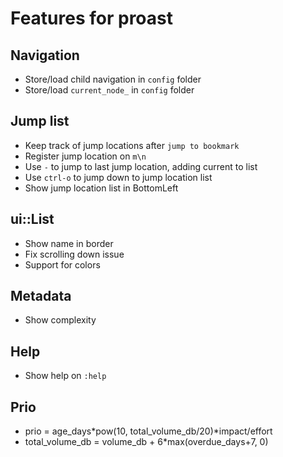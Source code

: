 Features for proast
===================

## Navigation

* Store/load child navigation in `config` folder
* Store/load `current_node_` in `config` folder

## Jump list

* Keep track of jump locations after `jump to bookmark`
* Register jump location on `m\n`
* Use `-` to jump to last jump location, adding current to list
* Use `ctrl-o` to jump down to jump location list
* Show jump location list in BottomLeft

## ui::List

* Show name in border
* Fix scrolling down issue
* Support for colors

## Metadata

* Show complexity

## Help

* Show help on `:help`

## Prio

* prio = age_days*pow(10, total_volume_db/20)*impact/effort
* total_volume_db = volume_db + 6*max(overdue_days+7, 0)
